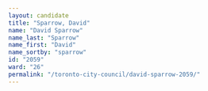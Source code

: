 ```yaml
---
layout: candidate
title: "Sparrow, David"
name: "David Sparrow"
name_last: "Sparrow"
name_first: "David"
name_sortby: "sparrow"
id: "2059"
ward: "26"
permalink: "/toronto-city-council/david-sparrow-2059/"
---
```

